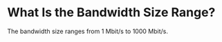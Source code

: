 # What Is the Bandwidth Size Range?<a name="vpc_faq_0011"></a>

The bandwidth size ranges from 1 Mbit/s to 1000 Mbit/s.

